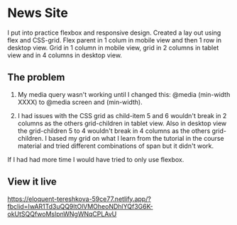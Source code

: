 # News Site

I put into practice flexbox and responsive design. Created a lay out using flex and CSS-grid. Flex parent in 1 colum in mobile view and then 1 row in desktop view. Grid in 1 column in mobile view, grid in 2 columns in tablet view and in 4 columns in desktop view. 

## The problem

1. My media query wasn't working until I changed this: @media (min-width XXXX) to @media screen and (min-width).

2. I had issues with the CSS grid as child-item 5 and 6 wouldn't break in 2 columns as the others grid-children in tablet view. Also in desktop view the grid-children 5 to 4 wouldn't break in 4 columns as the others grid-children. I based my grid on what I learn from the tutorial in the course material and tried different combinations of span but it didn't work.  

If I had had more time I would have tried to only use flexbox.

## View it live

https://eloquent-tereshkova-59ce77.netlify.app/?fbclid=IwAR1Td3uQQ9ltOlVMOheoNDhlYQf3G6K-okUtSQQfwoMslpnWNgWNqCPLAvU
